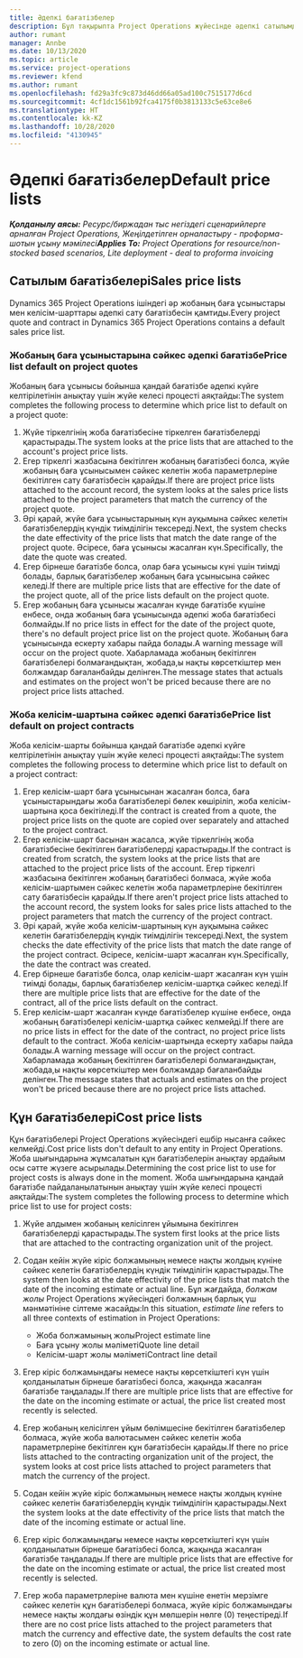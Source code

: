 ```yaml
---
title: Әдепкі бағатізбелер
description: Бұл тақырыпта Project Operations жүйесінде әдепкі сатылымдар және құн бағатізбелері туралы ақпарат берілген.
author: rumant
manager: Annbe
ms.date: 10/13/2020
ms.topic: article
ms.service: project-operations
ms.reviewer: kfend
ms.author: rumant
ms.openlocfilehash: fd29a3fc9c873d46dd66a05ad100c7515177d6cd
ms.sourcegitcommit: 4cf1dc1561b92fca4175f0b3813133c5e63ce8e6
ms.translationtype: HT
ms.contentlocale: kk-KZ
ms.lasthandoff: 10/28/2020
ms.locfileid: "4130945"
---
```

# <a name="default-price-lists"></a><span data-ttu-id="d5f28-103">Әдепкі бағатізбелер</span><span class="sxs-lookup"><span data-stu-id="d5f28-103">Default price lists</span></span>

<span data-ttu-id="d5f28-104">_**Қолданылу аясы:** Ресурс/биржадан тыс негіздегі сценарийлерге арналған Project Operations, Жеңілдетілген орналастыру - проформа-шотын ұсыну мәмілесі_</span><span class="sxs-lookup"><span data-stu-id="d5f28-104">_**Applies To:** Project Operations for resource/non-stocked based scenarios, Lite deployment - deal to proforma invoicing_</span></span>

## <a name="sales-price-lists"></a><span data-ttu-id="d5f28-105">Сатылым бағатізбелері</span><span class="sxs-lookup"><span data-stu-id="d5f28-105">Sales price lists</span></span>

<span data-ttu-id="d5f28-106">Dynamics 365 Project Operations ішіндегі әр жобаның баға ұсыныстары мен келісім-шарттары әдепкі сату бағатізбесін қамтиды.</span><span class="sxs-lookup"><span data-stu-id="d5f28-106">Every project quote and contract in Dynamics 365 Project Operations contains a default sales price list.</span></span> 

### <a name="price-list-default-on-project-quotes"></a><span data-ttu-id="d5f28-107">Жобаның баға ұсыныстарына сәйкес әдепкі бағатізбе</span><span class="sxs-lookup"><span data-stu-id="d5f28-107">Price list default on project quotes</span></span>
<span data-ttu-id="d5f28-108">Жобаның баға ұсынысы бойынша қандай бағатізбе әдепкі күйге келтірілетінін анықтау үшін жүйе келесі процесті аяқтайды:</span><span class="sxs-lookup"><span data-stu-id="d5f28-108">The system completes the following process to determine which price list to default on a project quote:</span></span>

1. <span data-ttu-id="d5f28-109">Жүйе тіркелгінің жоба бағатізбесіне тіркелген бағатізбелерді қарастырады.</span><span class="sxs-lookup"><span data-stu-id="d5f28-109">The system looks at the price lists that are attached to the account's project price lists.</span></span> 
2. <span data-ttu-id="d5f28-110">Егер тіркелгі жазбасына бекітілген жобаның бағатізбесі болса, жүйе жобаның баға ұсынысымен сәйкес келетін жоба параметрлеріне бекітілген сату бағатізбесін қарайды.</span><span class="sxs-lookup"><span data-stu-id="d5f28-110">If there are project price lists attached to the account record, the system looks at the sales price lists attached to the project parameters that match the currency of the project quote.</span></span>
3. <span data-ttu-id="d5f28-111">Әрі қарай, жүйе баға ұсыныстарының күн ауқымына сәйкес келетін бағатізбелердің күндік тиімділігін тексереді.</span><span class="sxs-lookup"><span data-stu-id="d5f28-111">Next, the system checks the date effectivity of the price lists that match the date range of the project quote.</span></span> <span data-ttu-id="d5f28-112">Әсіресе, баға ұсынысы жасалған күн.</span><span class="sxs-lookup"><span data-stu-id="d5f28-112">Specifically, the date the quote was created.</span></span>
4. <span data-ttu-id="d5f28-113">Егер бірнеше бағатізбе болса, олар баға ұсынысы күні үшін тиімді болады, барлық бағатізбелер жобаның баға ұсынысына сәйкес келеді.</span><span class="sxs-lookup"><span data-stu-id="d5f28-113">If there are multiple price lists that are effective for the date of the project quote, all of the price lists default on the project quote.</span></span>
5. <span data-ttu-id="d5f28-114">Егер жобаның баға ұсынысы жасалған күнде бағатізбе күшіне енбесе, онда жобаның баға ұсынысында әдепкі жоба бағатізбесі болмайды.</span><span class="sxs-lookup"><span data-stu-id="d5f28-114">If no price lists in effect for the date of the project quote, there's no default project price list on the project quote.</span></span> <span data-ttu-id="d5f28-115">Жобаның баға ұсынысында ескерту хабары пайда болады.</span><span class="sxs-lookup"><span data-stu-id="d5f28-115">A warning message will occur on the project quote.</span></span> <span data-ttu-id="d5f28-116">Хабарламада жобаның бекітілген бағатізбелері болмағандықтан, жобада,ы нақты көрсеткіштер мен болжамдар бағаланбайды делінген.</span><span class="sxs-lookup"><span data-stu-id="d5f28-116">The message states that actuals and estimates on the project won't be priced because there are no project price lists attached.</span></span>

### <a name="price-list-default-on-project-contracts"></a><span data-ttu-id="d5f28-117">Жоба келісім-шартына сәйкес әдепкі бағатізбе</span><span class="sxs-lookup"><span data-stu-id="d5f28-117">Price list default on project contracts</span></span> 
<span data-ttu-id="d5f28-118">Жоба келісім-шарты бойынша қандай бағатізбе әдепкі күйге келтірілетінін анықтау үшін жүйе келесі процесті аяқтайды:</span><span class="sxs-lookup"><span data-stu-id="d5f28-118">The system completes the following process to determine which price list to default on a project contract:</span></span>

1. <span data-ttu-id="d5f28-119">Егер келісім-шарт баға ұсынысынан жасалған болса, баға ұсыныстарындағы жоба бағатізбелері бөлек көшіріліп, жоба келісім-шартына қоса бекітіледі.</span><span class="sxs-lookup"><span data-stu-id="d5f28-119">If the contract is created from a quote, the project price lists on the quote are copied over separately and attached to the project contract.</span></span>
2. <span data-ttu-id="d5f28-120">Егер келісім-шарт басынан жасалса, жүйе тіркелгінің жоба бағатізбесіне бекітілген бағатізбелерді қарастырады.</span><span class="sxs-lookup"><span data-stu-id="d5f28-120">If the contract is created from scratch, the system looks at the price lists that are attached to the project price lists of the account.</span></span> <span data-ttu-id="d5f28-121">Егер тіркелгі жазбасына бекітілген жобаның бағатізбесі болмаса, жүйе жоба келісім-шартымен сәйкес келетін жоба параметрлеріне бекітілген сату бағатізбесін қарайды.</span><span class="sxs-lookup"><span data-stu-id="d5f28-121">If there aren't project price lists attached to the account record, the system looks for sales price lists attached to the project parameters that match the currency of the project contract.</span></span>
4. <span data-ttu-id="d5f28-122">Әрі қарай, жүйе жоба келісім-шартының күн ауқымына сәйкес келетін бағатізбелердің күндік тиімділігін тексереді.</span><span class="sxs-lookup"><span data-stu-id="d5f28-122">Next, the system checks the date effectivity of the price lists that match the date range of the project contract.</span></span> <span data-ttu-id="d5f28-123">Әсіресе, келісім-шарт жасалған күн.</span><span class="sxs-lookup"><span data-stu-id="d5f28-123">Specifically, the date the contract was created.</span></span>
5. <span data-ttu-id="d5f28-124">Егер бірнеше бағатізбе болса, олар келісім-шарт жасалған күн үшін тиімді болады, барлық бағатізбелер келісім-шартқа сәйкес келеді.</span><span class="sxs-lookup"><span data-stu-id="d5f28-124">If there are multiple price lists that are effective for the date of the contract, all of the price lists default on the contract.</span></span>
6. <span data-ttu-id="d5f28-125">Егер келісім-шарт жасалған күнде бағатізбелер күшіне енбесе, онда жобаның бағатізбелері келісім-шартқа сәйкес келмейді.</span><span class="sxs-lookup"><span data-stu-id="d5f28-125">If there are no price lists in effect for the date of the contract, no project price lists default to the contract.</span></span> <span data-ttu-id="d5f28-126">Жоба келісім-шартында ескерту хабары пайда болады.</span><span class="sxs-lookup"><span data-stu-id="d5f28-126">A warning message will occur on the project contract.</span></span> <span data-ttu-id="d5f28-127">Хабарламада жобаның бекітілген бағатізбелері болмағандықтан, жобада,ы нақты көрсеткіштер мен болжамдар бағаланбайды делінген.</span><span class="sxs-lookup"><span data-stu-id="d5f28-127">The message states that actuals and estimates on the project won't be priced because there are no project price lists attached.</span></span>

## <a name="cost-price-lists"></a><span data-ttu-id="d5f28-128">Құн бағатізбелері</span><span class="sxs-lookup"><span data-stu-id="d5f28-128">Cost price lists</span></span>

<span data-ttu-id="d5f28-129">Құн бағатізбелері Project Operations жүйесіндегі ешбір нысанға сәйкес келмейді.</span><span class="sxs-lookup"><span data-stu-id="d5f28-129">Cost price lists don't default to any entity in Project Operations.</span></span> <span data-ttu-id="d5f28-130">Жоба шығындарына жұмсалатын құн бағатізбелерін анықтау әрдайым осы сәтте жүзеге асырылады.</span><span class="sxs-lookup"><span data-stu-id="d5f28-130">Determining the cost price list to use for project costs is always done in the moment.</span></span> <span data-ttu-id="d5f28-131">Жоба шығындарына қандай бағатізбе пайдаланылатынын анықтау үшін жүйе келесі процесті аяқтайды:</span><span class="sxs-lookup"><span data-stu-id="d5f28-131">The system completes the following process to determine which price list to use for project costs:</span></span>

1. <span data-ttu-id="d5f28-132">Жүйе алдымен жобаның келісілген ұйымына бекітілген бағатізбелерді қарастырады.</span><span class="sxs-lookup"><span data-stu-id="d5f28-132">The system first looks at the price lists that are attached to the contracting organization unit of the project.</span></span>
2. <span data-ttu-id="d5f28-133">Содан кейін жүйе кіріс болжамының немесе нақты жолдың күніне сәйкес келетін бағатізбелердің күндік тиімділігін қарастырады.</span><span class="sxs-lookup"><span data-stu-id="d5f28-133">The system then looks at the date effectivity of the price lists that match the date of the incoming estimate or actual line.</span></span> <span data-ttu-id="d5f28-134">Бұл жағдайда, *болжам жолы* Project Operations жүйесіндегі болжамның барлық үш мәнмәтініне сілтеме жасайды:</span><span class="sxs-lookup"><span data-stu-id="d5f28-134">In this situation, *estimate line* refers to all three contexts of estimation in Project Operations:</span></span>

    - <span data-ttu-id="d5f28-135">Жоба болжамының жолы</span><span class="sxs-lookup"><span data-stu-id="d5f28-135">Project estimate line</span></span>
    - <span data-ttu-id="d5f28-136">Баға ұсыну жолы мәліметі</span><span class="sxs-lookup"><span data-stu-id="d5f28-136">Quote line detail</span></span>
    - <span data-ttu-id="d5f28-137">Келісім-шарт жолы мәліметі</span><span class="sxs-lookup"><span data-stu-id="d5f28-137">Contract line detail</span></span>
  
3. <span data-ttu-id="d5f28-138">Егер кіріс болжамындағы немесе нақты көрсеткіштегі күн үшін қолданылатын бірнеше бағатізбесі болса, жақында жасалған бағатізбе таңдалады.</span><span class="sxs-lookup"><span data-stu-id="d5f28-138">If there are multiple price lists that are effective for the date on the incoming estimate or actual, the price list created most recently is selected.</span></span>
4. <span data-ttu-id="d5f28-139">Егер жобаның келісілген ұйым бөлімшесіне бекітілген бағатізбелер болмаса, жүйе жоба валютасымен сәйкес келетін жоба параметрлеріне бекітілген құн бағатізбесін қарайды.</span><span class="sxs-lookup"><span data-stu-id="d5f28-139">If there no price lists attached to the contracting organization unit of the project, the system looks at cost price lists attached to project parameters that match the currency of the project.</span></span>
5. <span data-ttu-id="d5f28-140">Содан кейін жүйе кіріс болжамының немесе нақты жолдың күніне сәйкес келетін бағатізбелердің күндік тиімділігін қарастырады.</span><span class="sxs-lookup"><span data-stu-id="d5f28-140">Next the system looks at the date effectivity of the price lists that match the date of the incoming estimate or actual line.</span></span> 
6. <span data-ttu-id="d5f28-141">Егер кіріс болжамындағы немесе нақты көрсеткіштегі күн үшін қолданылатын бірнеше бағатізбесі болса, жақында жасалған бағатізбе таңдалады.</span><span class="sxs-lookup"><span data-stu-id="d5f28-141">If there are multiple price lists that are effective for the date on the incoming estimate or actual, the price list created most recently is selected.</span></span>
7. <span data-ttu-id="d5f28-142">Егер жоба параметрлеріне валюта мен күшіне енетін мерзімге сәйкес келетін құн бағатізбелері болмаса, жүйе кіріс болжамындағы немесе нақты жолдағы өзіндік құн мөлшерін нөлге (0) теңестіреді.</span><span class="sxs-lookup"><span data-stu-id="d5f28-142">If there are no cost price lists attached to the project parameters that match the currency and effective date, the system defaults the cost rate to zero (0) on the incoming estimate or actual line.</span></span>
